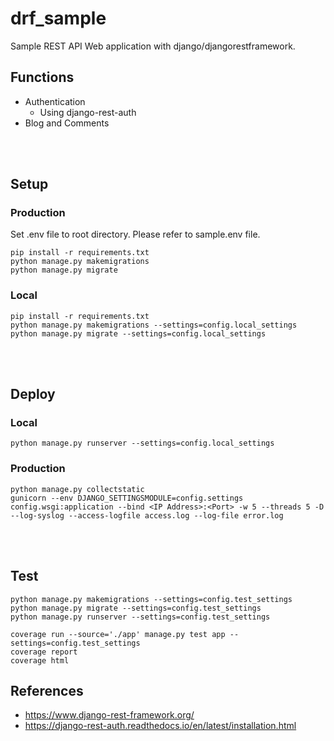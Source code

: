 # drf_sample
Sample REST API Web application with django/djangorestframework.


## Functions
- Authentication
    - Using django-rest-auth
- Blog and Comments

<br><br>

## Setup
### Production
Set .env file to root directory.
Please refer to sample.env file.
```
pip install -r requirements.txt
python manage.py makemigrations
python manage.py migrate
```

### Local
```
pip install -r requirements.txt
python manage.py makemigrations --settings=config.local_settings
python manage.py migrate --settings=config.local_settings
```

<br><br>


## Deploy
### Local
```
python manage.py runserver --settings=config.local_settings
```

### Production
```
python manage.py collectstatic
gunicorn --env DJANGO_SETTINGSMODULE=config.settings config.wsgi:application --bind <IP Address>:<Port> -w 5 --threads 5 -D --log-syslog --access-logfile access.log --log-file error.log
```

<br><br>

## Test
```
python manage.py makemigrations --settings=config.test_settings
python manage.py migrate --settings=config.test_settings
python manage.py runserver --settings=config.test_settings

coverage run --source='./app' manage.py test app --settings=config.test_settings
coverage report
coverage html
```

## References
- https://www.django-rest-framework.org/
- https://django-rest-auth.readthedocs.io/en/latest/installation.html
